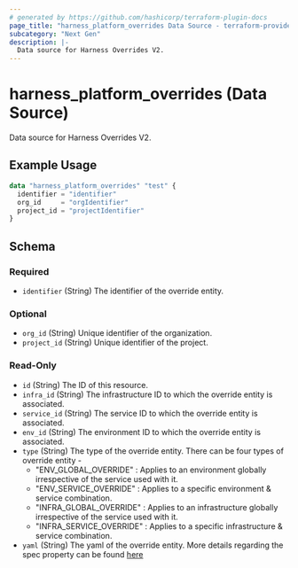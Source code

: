 ```yaml
---
# generated by https://github.com/hashicorp/terraform-plugin-docs
page_title: "harness_platform_overrides Data Source - terraform-provider-harness"
subcategory: "Next Gen"
description: |-
  Data source for Harness Overrides V2.
---
```


# harness_platform_overrides (Data Source)

Data source for Harness Overrides V2.

## Example Usage

```terraform
data "harness_platform_overrides" "test" {
  identifier = "identifier"
  org_id     = "orgIdentifier"
  project_id = "projectIdentifier"
}
```

<!-- schema generated by tfplugindocs -->
## Schema

### Required

- `identifier` (String) The identifier of the override entity.

### Optional

- `org_id` (String) Unique identifier of the organization.
- `project_id` (String) Unique identifier of the project.

### Read-Only

- `id` (String) The ID of this resource.
- `infra_id` (String) The infrastructure ID to which the override entity is associated.
- `service_id` (String) The service ID to which the override entity is associated.
- `env_id` (String) The environment ID to which the override entity is associated.
- `type` (String) The type of the override entity. There can be four types of override entity -
    -  "ENV_GLOBAL_OVERRIDE" : Applies to an environment globally irrespective of the service used with it.
    -  "ENV_SERVICE_OVERRIDE" : Applies to a specific environment & service combination.
    -  "INFRA_GLOBAL_OVERRIDE" : Applies to an infrastructure globally irrespective of the service used with it.
    -  "INFRA_SERVICE_OVERRIDE" : Applies to a specific infrastructure & service combination.
- `yaml` (String) The yaml of the override entity. More details regarding the spec property can be found [here](https://apidocs.harness.io/tag/ServiceOverrides#operation/createServiceOverride!path=spec&t=request)
